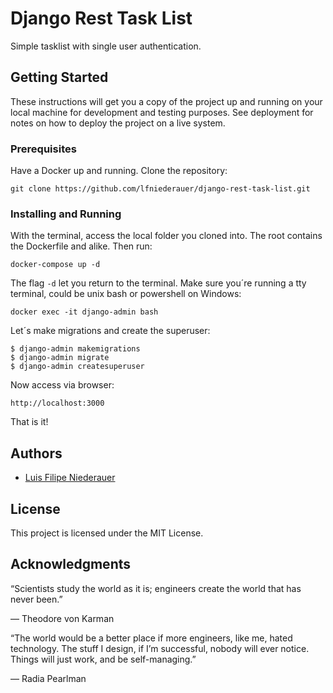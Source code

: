 # Django Rest Task List

Simple tasklist with single user authentication.

## Getting Started

These instructions will get you a copy of the project up and running on your local machine for development and testing purposes. See deployment for notes on how to deploy the project on a live system.


### Prerequisites

Have a Docker up and running.
Clone the repository:

```
git clone https://github.com/lfniederauer/django-rest-task-list.git
```

### Installing and Running

With the terminal, access the local folder you cloned into. The root contains the Dockerfile and alike. Then run:

```
docker-compose up -d
```

The flag ```-d``` let you return to the terminal.
Make sure you´re running a tty terminal, could be unix bash or powershell on Windows:

```
docker exec -it django-admin bash
```
Let´s make migrations and create the superuser:

```
$ django-admin makemigrations
$ django-admin migrate
$ django-admin createsuperuser
```

Now access via browser:
```
http://localhost:3000
```

That is it!

## Authors

*  [Luis Filipe Niederauer](https://servicos.pro)

## License

This project is licensed under the MIT License.

## Acknowledgments

“Scientists study the world as it is; engineers create the world that has never been.”

― Theodore von Karman


 “The world would be a better place if more engineers, like me, hated technology. The stuff I design, if I’m successful, nobody will ever notice. Things will just work, and be self-managing.”

― Radia Pearlman
